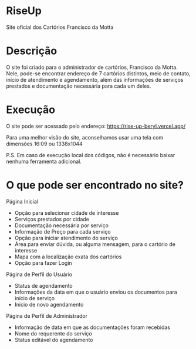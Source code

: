 # RiseUp
Site oficial dos Cartórios Francisco da Motta


# Descrição
O site foi criado para o administrador de cartórios, Francisco da Motta. Nele, pode-se encontrar endereço de 7 cartórios distintos, meio de contato, início de atendimento e agendamento, além das informações de serviços prestados e documentação necessária para cada um deles.


# Execução
O site pode ser acessado pelo endereço: https://rise-up-beryl.vercel.app/ 

Para uma melhor visão do site, aconselhamos usar uma tela com dimensões 16:09 ou 1338x1044

P.S. Em caso de execução local dos códigos, não é necessário baixar nenhuma ferramenta adicional.


# O que pode ser encontrado no site?

Página Inicial
- Opção para selecionar cidade de interesse
- Serviços prestados por cidade
- Documentação necessária por serviço
- Informação de Preço para cada serviço
- Opção para iniciar atendimento do serviço
- Área para enviar dúvida, ou alguma mensagem, para o cartório de interesse
- Mapa com a localização exata dos cartórios
- Opção para fazer Login

Página de Perfil do Usuário
- Status de agendamento
- Informações da data em que o usuário enviou os documentos para início de serviço
- Início de novo agendamento

Página de Perfil de Administrador
- Informação de data em que as documentações foram recebidas 
- Nome do requerente do serviço
- Status editável do agendamento
